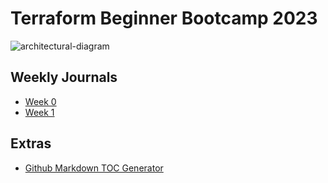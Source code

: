 # Terraform Beginner Bootcamp 2023

![architectural-diagram](https://user-images.githubusercontent.com/7776/268042721-ab015431-2d14-4910-aa37-be4807b2b905.png)

## Weekly Journals
- [Week 0](journal/week0.md)
- [Week 1](journal/week1.md)

## Extras
- [Github Markdown TOC Generator](https://ecotrust-canada.github.io/markdown-toc/)